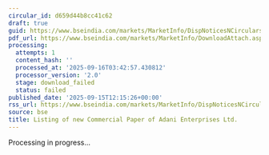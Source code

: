 ```yaml
---
circular_id: d659d44b8cc41c62
draft: true
guid: https://www.bseindia.com/markets/MarketInfo/DispNoticesNCirculars.aspx?Noticeid={E9201A2C-E580-44F7-B41F-1BB1EB9E93B5}&noticeno=20250915-41&dt=09/15/2025&icount=41&totcount=81&flag=0
pdf_url: https://www.bseindia.com/markets/MarketInfo/DownloadAttach.aspx?id=20250915-41&attachedId=
processing:
  attempts: 1
  content_hash: ''
  processed_at: '2025-09-16T03:42:57.430812'
  processor_version: '2.0'
  stage: download_failed
  status: failed
published_date: '2025-09-15T12:15:26+00:00'
rss_url: https://www.bseindia.com/markets/MarketInfo/DispNoticesNCirculars.aspx?Noticeid={E9201A2C-E580-44F7-B41F-1BB1EB9E93B5}&noticeno=20250915-41&dt=09/15/2025&icount=41&totcount=81&flag=0
source: bse
title: Listing of new Commercial Paper of Adani Enterprises Ltd.
---
```


Processing in progress...